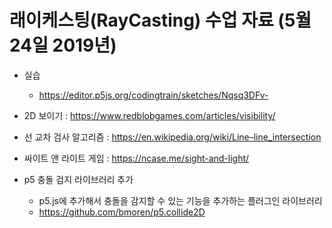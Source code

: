 # 래이케스팅(RayCasting) 수업 자료 (5월24일 2019년)

* 실습
  * https://editor.p5js.org/codingtrain/sketches/Nqsq3DFv-
  
* 2D 보이기 : https://www.redblobgames.com/articles/visibility/

* 선 교차 검사 알고리즘 : https://en.wikipedia.org/wiki/Line–line_intersection

* 싸이트 앤 라이트 게임 : https://ncase.me/sight-and-light/

* p5 충돌 검지 라이브러리 추가
  * p5.js에 추가해서 충돌을 감지할 수 있는 기능을 추가하는 플러그인 라이브러리
  * https://github.com/bmoren/p5.collide2D



